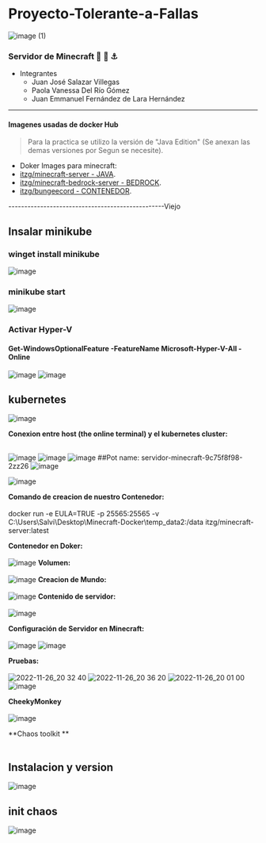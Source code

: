 # Proyecto-Tolerante-a-Fallas 
![image (1)](https://user-images.githubusercontent.com/91103822/205793693-a41a1781-b051-4845-b56a-1a35a220d4d0.png)
### Servidor de Minecraft 🧊 🐳 ⚓
* Integrantes
  * Juan José Salazar Villegas
  * Paola Vanessa Del Río Gómez
  * Juan Emmanuel Fernández de Lara Hernández

***
#### Imagenes usadas de docker Hub
> Para la practica se utilizo la versión de "Java Edition" (Se anexan las demas versiones por Segun se necesite).
* Doker Images para minecraft:
 *  [itzg/minecraft-server - JAVA](/[es](https://hub.docker.com/r/itzg/minecraft-server)).
 *  [itzg/minecraft-bedrock-server - BEDROCK](/[es] (https://hub.docker.com/r/itzg/minecraft-bedrock-server)).
 *  [itzg/bungeecord - CONTENEDOR](/[es] (https://hub.docker.com/r/itzg/bungeecord)).


-------------------------------------------------Viejo
## Insalar minikube
### winget install minikube
![image](https://user-images.githubusercontent.com/88942550/204116926-cd6494c2-d3ac-4fe9-a7c1-778d61c3c76d.png)


### minikube start
![image](https://user-images.githubusercontent.com/88942550/204116886-8838acba-b701-4759-82fc-33acdf2def74.png)

### Activar Hyper-V
#### Get-WindowsOptionalFeature -FeatureName Microsoft-Hyper-V-All -Online
![image](https://user-images.githubusercontent.com/91103822/204117028-8f48b677-cd19-4c8f-982a-88e44a3dad19.png)
![image](https://user-images.githubusercontent.com/88942550/204116988-c2c7a7a7-194e-4141-ac5b-0bd6d10e3790.png)

## kubernetes

![image](https://user-images.githubusercontent.com/91103822/205562986-34a12e9b-2386-4dab-b764-6aef5ced26e1.png)

**Conexion entre host (the online terminal) y el kubernetes cluster:**<br><br>

![image](https://user-images.githubusercontent.com/91103822/205563141-e32c679c-068d-4953-a9b6-f54301e0024c.png)
![image](https://user-images.githubusercontent.com/91103822/205563170-fa9f2d27-3db2-45ab-b11f-4b910e6d9b90.png)
![image](https://user-images.githubusercontent.com/91103822/205563183-cec21b0e-a1d0-48aa-9d51-0fb40d32994e.png)
##Pot name:
servidor-minecraft-9c75f8f98-2zz26
![image](https://user-images.githubusercontent.com/91103822/205563191-48114723-4d68-4c65-8496-e9502b4a5fc5.png)


![image](https://user-images.githubusercontent.com/91103822/205563008-bd402d1b-08e4-461a-80d4-f32bc253a77e.png)

**Comando de creacion de nuestro Contenedor:**<br><br>
docker run -e EULA=TRUE -p 25565:25565 -v C:\Users\Salvi\Desktop\Minecraft-Docker\temp_data2:/data itzg/minecraft-server:latest

**Contenedor en Doker:**<br><br>
![image](https://user-images.githubusercontent.com/91103822/204116265-3ca4b3d9-8dde-4fb7-9aab-060a649a5bc6.png)
**Volumen:**<br><br>
![image](https://user-images.githubusercontent.com/91103822/204116282-8ebdce5a-3e8c-4290-9aaa-965294bee084.png)
**Creacion de Mundo:**<br><br>
![image](https://user-images.githubusercontent.com/91103822/204116295-d3e4a245-d4cb-4903-9afb-2d1bd929b62d.png)
**Contenido de servidor:**<br><br>
![image](https://user-images.githubusercontent.com/91103822/204116316-f42e18c3-9ce4-4482-b645-639e89197624.png)

**Configuración de Servidor en Minecraft:**<br><br>
![image](https://user-images.githubusercontent.com/91103822/204116533-b70af9d1-8d5d-4e48-b406-a20e5371e28e.png)
![image](https://user-images.githubusercontent.com/91103822/204116565-0be16f0d-9e98-42f8-939b-f6fff7721a9b.png)

**Pruebas:**<br><br>
![2022-11-26_20 32 40](https://user-images.githubusercontent.com/91103822/204116729-f06291ff-751b-4670-938d-d62650ab15df.png)
![2022-11-26_20 36 20](https://user-images.githubusercontent.com/91103822/204116730-535bcd2d-b5ed-4929-84a8-9da835017739.png)
![2022-11-26_20 01 00](https://user-images.githubusercontent.com/91103822/204116732-99e8e7ab-1fe6-44db-b069-abcf8bf4238c.png)
![image](https://user-images.githubusercontent.com/91103822/204116673-b20b7a4a-c5ab-4811-8e50-294baa725925.png)

**CheekyMonkey**<br><br>
![image](https://user-images.githubusercontent.com/88942550/205560120-cff0986d-72c9-400a-8424-cde0e59f6c00.png)

**Chaos toolkit **<br><br>

## Instalacion y version
![image](https://user-images.githubusercontent.com/91103822/205562790-3e3c9d65-e479-42dc-bf03-b59901ba0c75.png)

## init chaos
![image](https://user-images.githubusercontent.com/91103822/205562880-2e8536e9-feb8-41ce-bea0-047e6923165b.png)





